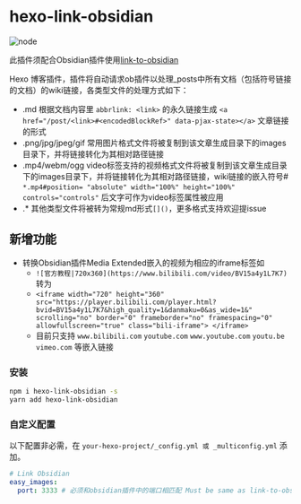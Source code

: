 # hexo-link-obsidian
![node](https://img.shields.io/badge/node-%3E%3D10.0.0-green.svg)

此插件须配合Obsidian插件使用[link-to-obsidian](https://github.com/moelody/link-to-obsidian)

Hexo 博客插件，插件将自动请求ob插件以处理_posts中所有文档（包括符号链接的文档）的wiki链接，各类型文件的处理方式如下：
- .md 根据文档内容里 `abbrlink: <link>` 的永久链接生成 `<a href="/post/<link>#<encodedBlockRef>" data-pjax-state></a>` 文章链接的形式
- .png/jpg/jpeg/gif 常用图片格式文件将被复制到该文章生成目录下的images目录下，并将链接转化为其相对路径链接
- .mp4/webm/ogg video标签支持的视频格式文件将被复制到该文章生成目录下的images目录下，并将链接转化为其相对路径链接，wiki链接的嵌入符号# `*.mp4#position= "absolute" width="100%" height="100%" controls="controls"` 后文字可作为video标签属性被应用
- .* 其他类型文件将被转为常规md形式`[]()`，更多格式支持欢迎提issue

## 新增功能
- 转换Obsidian插件Media Extended嵌入的视频为相应的iframe标签如
  - `![官方教程|720x360](https://www.bilibili.com/video/BV15a4y1L7K7)` 转为
  - `<iframe width="720" height="360" src="https://player.bilibili.com/player.html?bvid=BV15a4y1L7K7&high_quality=1&danmaku=0&as_wide=1&" scrolling="no" border="0" frameborder="no" framespacing="0" allowfullscreen="true" class="bili-iframe"> </iframe>`
  - 目前只支持 `www.bilibili.com` `youtube.com` `www.youtube.com` `youtu.be` `vimeo.com` 等嵌入链接

### 安装

```bash
npm i hexo-link-obsidian -s
yarn add hexo-link-obsidian
```

### 自定义配置

以下配置非必需，在 `your-hexo-project/_config.yml 或 _multiconfig.yml` 添加。

```yml
# Link Obsidian
easy_images:
  port: 3333 # 必须和obsidian插件中的端口相匹配 Must be same as link-to-obsidian server port
```

